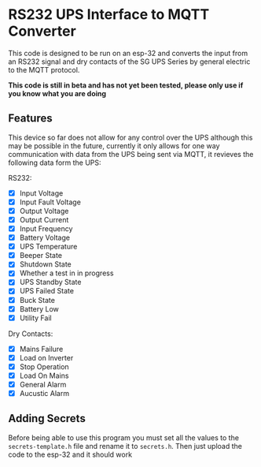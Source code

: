 # RS232 UPS Interface to MQTT Converter

This code is designed to be run on an esp-32 and converts the input from an RS232 signal and dry contacts of the SG UPS Series by general electric to the MQTT protocol.

<strong> This code is still in beta and has not yet been tested, please only use if you know what you are doing </strong>

## Features

This device so far does not allow for any control over the UPS although this may be possible in the future, currently it only allows for one way communication with data from the UPS being sent via MQTT, it revieves the following data form the UPS:

RS232:

-   [x] Input Voltage
-   [x] Input Fault Voltage
-   [x] Output Voltage
-   [x] Output Current
-   [x] Input Frequency
-   [x] Battery Voltage
-   [x] UPS Temperature
-   [x] Beeper State
-   [x] Shutdown State
-   [x] Whether a test in in progress
-   [x] UPS Standby State
-   [x] UPS Failed State
-   [x] Buck State
-   [x] Battery Low
-   [x] Utility Fail

Dry Contacts:

-   [x] Mains Failure
-   [x] Load on Inverter
-   [x] Stop Operation
-   [x] Load On Mains
-   [x] General Alarm
-   [x] Aucustic Alarm

## Adding Secrets

Before being able to use this program you must set all the values to the `secrets-template.h` file and rename it to `secrets.h`. Then just upload the code to the esp-32 and it should work
